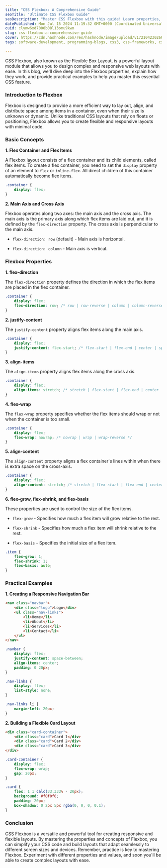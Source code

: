 ```yaml
---
title: "CSS Flexbox: A Comprehensive Guide"
seoTitle: "Ultimate CSS Flexbox Guide"
seoDescription: "Master CSS Flexbox with this guide! Learn properties, practical examples, and how to create responsive web layouts effortlessly"
datePublished: Mon Jul 15 2024 11:19:32 GMT+0000 (Coordinated Universal Time)
cuid: clymw6xd7000b08l13omu9kwm
slug: css-flexbox-a-comprehensive-guide
cover: https://cdn.hashnode.com/res/hashnode/image/upload/v1721042302606/5e19390b-de17-42ac-9d3d-01c937c4c713.png
tags: software-development, programming-blogs, css3, css-frameworks, css, css-flexbox, javascript, web-development, ui, css-animation, ui-design, frontend-development, uiux-design, programming-tips, ui-ux-designer

---
```


CSS Flexbox, also known as the Flexible Box Layout, is a powerful layout module that allows you to design complex and responsive web layouts with ease. In this blog, we'll dive deep into the Flexbox properties, explain how they work, and provide practical examples to help you master this essential CSS feature.

### Introduction to Flexbox

Flexbox is designed to provide a more efficient way to lay out, align, and distribute space among items in a container, even when their size is unknown or dynamic. Unlike traditional CSS layouts that rely on floats or positioning, Flexbox allows you to create flexible and responsive layouts with minimal code.

### Basic Concepts

**1\. Flex Container and Flex Items**

A Flexbox layout consists of a flex container and its child elements, called flex items. To create a flex container, you need to set the `display` property of an element to `flex` or `inline-flex`. All direct children of this container automatically become flex items.

```css
.container {
    display: flex;
}
```

**2\. Main Axis and Cross Axis**

Flexbox operates along two axes: the main axis and the cross axis. The main axis is the primary axis along which flex items are laid out, and it is defined by the `flex-direction` property. The cross axis is perpendicular to the main axis.

* `flex-direction: row` (default) - Main axis is horizontal.
    
* `flex-direction: column` - Main axis is vertical.
    

### Flexbox Properties

**1\. flex-direction**

The `flex-direction` property defines the direction in which the flex items are placed in the flex container.

```css
.container {
    display: flex;
    flex-direction: row; /* row | row-reverse | column | column-reverse */
}
```

**2\. justify-content**

The `justify-content` property aligns flex items along the main axis.

```css
.container {
    display: flex;
    justify-content: flex-start; /* flex-start | flex-end | center | space-between | space-around | space-evenly */
}
```

**3\. align-items**

The `align-items` property aligns flex items along the cross axis.

```css
.container {
    display: flex;
    align-items: stretch; /* stretch | flex-start | flex-end | center | baseline */
}
```

**4\. flex-wrap**

The `flex-wrap` property specifies whether the flex items should wrap or not when the container is too small.

```css
.container {
    display: flex;
    flex-wrap: nowrap; /* nowrap | wrap | wrap-reverse */
}
```

**5\. align-content**

The `align-content` property aligns a flex container's lines within when there is extra space on the cross-axis.

```css
.container {
    display: flex;
    align-content: stretch; /* stretch | flex-start | flex-end | center | space-between | space-around */
}
```

**6\. flex-grow, flex-shrink, and flex-basis**

These properties are used to control the size of the flex items.

* `flex-grow` - Specifies how much a flex item will grow relative to the rest.
    
* `flex-shrink` - Specifies how much a flex item will shrink relative to the rest.
    
* `flex-basis` - Specifies the initial size of a flex item.
    

```css
.item {
    flex-grow: 1;
    flex-shrink: 1;
    flex-basis: auto;
}
```

### Practical Examples

**1\. Creating a Responsive Navigation Bar**

```html
<nav class="navbar">
    <div class="logo">Logo</div>
    <ul class="nav-links">
        <li>Home</li>
        <li>About</li>
        <li>Services</li>
        <li>Contact</li>
    </ul>
</nav>
```

```css
.navbar {
    display: flex;
    justify-content: space-between;
    align-items: center;
    padding: 0 20px;
}

.nav-links {
    display: flex;
    list-style: none;
}

.nav-links li {
    margin-left: 20px;
}
```

**2\. Building a Flexible Card Layout**

```html
<div class="card-container">
    <div class="card">Card 1</div>
    <div class="card">Card 2</div>
    <div class="card">Card 3</div>
</div>
```

```css
.card-container {
    display: flex;
    flex-wrap: wrap;
    gap: 20px;
}

.card {
    flex: 1 1 calc(33.333% - 20px);
    background: #f0f0f0;
    padding: 20px;
    box-shadow: 0 2px 5px rgba(0, 0, 0, 0.1);
}
```

### Conclusion

CSS Flexbox is a versatile and powerful tool for creating responsive and flexible layouts. By mastering the properties and concepts of Flexbox, you can simplify your CSS code and build layouts that adapt seamlessly to different screen sizes and devices. Remember, practice is key to mastering Flexbox. Experiment with different properties and values, and soon you'll be able to create complex layouts with ease.